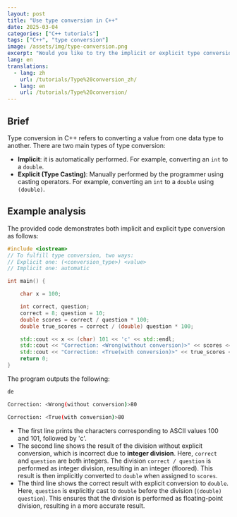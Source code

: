 ```yaml
---
layout: post
title: "Use type conversion in C++"
date: 2025-03-04
categories: ["C++ tutorials"]
tags: ["C++", "type conversion"]
image: /assets/img/type-conversion.png
excerpt: "Would you like to try the implicit or explicit type conversion"
lang: en
translations:
  - lang: zh
    url: /tutorials/Type%20conversion_zh/
  - lang: en
    url: /tutorials/Type%20conversion/
---
```


## Brief

Type conversion in C++ refers to converting a value from one data type to another. There are two main types of type conversion:

+ **Implicit**: it is automatically performed. For example, converting an `int` to a `double`.
+ **Explicit (Type Casting)**: Manually performed by the programmer using casting operators. For example, converting an `int` to a `double` using `(double)`.



## Example analysis

The provided code demonstrates both implicit and explicit type conversion as follows:

```cpp
#include <iostream>
// To fulfill type conversion, two ways:
// Explicit one: (<conversion_type>) <value>
// Implicit one: automatic

int main() {

    char x = 100;

    int correct, question;
    correct = 8; question = 10;
    double scores = correct / question * 100;
    double true_scores = correct / (double) question * 100;

    std::cout << x << (char) 101 << 'c' << std::endl;
    std::cout << "Correction: <Wrong(without conversion)>" << scores << std::endl;
    std::cout << "Correction: <True(with conversion)>" << true_scores << std::endl;
    return 0;
}
```

The program outputs the following:

```bash
de

Correction: <Wrong(without conversion)>80

Correction: <True(with conversion)>80
```



- The first line prints the characters corresponding to ASCII values 100 and 101, followed by 'c'.
- The second line shows the result of the division without explicit conversion, which is incorrect due to **integer division**. Here, `correct` and `question` are both integers. The division `correct / question` is performed as integer division, resulting in an integer (floored). This result is then implicitly converted to `double` when assigned to `scores`.
- The third line shows the correct result with explicit conversion to `double`. Here, `question` is explicitly cast to `double` before the division (`(double) question`). This ensures that the division is performed as floating-point division, resulting in a more accurate result.